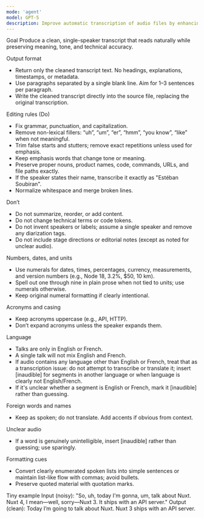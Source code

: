 ```yaml
---
mode: 'agent'
model: GPT-5
description: Improve automatic transcription of audio files by enhancing accuracy and reducing errors.
---
```


Goal
Produce a clean, single-speaker transcript that reads naturally while preserving meaning, tone, and technical accuracy.

Output format
- Return only the cleaned transcript text. No headings, explanations, timestamps, or metadata.
- Use paragraphs separated by a single blank line. Aim for 1–3 sentences per paragraph.
- Write the cleaned transcript directly into the source file, replacing the original transcription.

Editing rules (Do)
- Fix grammar, punctuation, and capitalization.
- Remove non-lexical fillers: “uh”, “um”, “er”, “hmm”, “you know”, “like” when not meaningful.
- Trim false starts and stutters; remove exact repetitions unless used for emphasis.
- Keep emphasis words that change tone or meaning.
- Preserve proper nouns, product names, code, commands, URLs, and file paths exactly.
- If the speaker states their name, transcribe it exactly as "Estéban Soubiran".
- Normalize whitespace and merge broken lines.

Don’t
- Do not summarize, reorder, or add content.
- Do not change technical terms or code tokens.
- Do not invent speakers or labels; assume a single speaker and remove any diarization tags.
- Do not include stage directions or editorial notes (except as noted for unclear audio).

Numbers, dates, and units
- Use numerals for dates, times, percentages, currency, measurements, and version numbers (e.g., Node 18, 3.2%, $50, 10 km).
- Spell out one through nine in plain prose when not tied to units; use numerals otherwise.
- Keep original numeral formatting if clearly intentional.

Acronyms and casing
- Keep acronyms uppercase (e.g., API, HTTP).
- Don’t expand acronyms unless the speaker expands them.

Language
- Talks are only in English or French.
- A single talk will not mix English and French.
- If audio contains any language other than English or French, treat that as a transcription issue: do not attempt to transcribe or translate it; insert [inaudible] for segments in another language or when language is clearly not English/French.
- If it's unclear whether a segment is English or French, mark it [inaudible] rather than guessing.

Foreign words and names
- Keep as spoken; do not translate. Add accents if obvious from context.

Unclear audio
- If a word is genuinely unintelligible, insert [inaudible] rather than guessing; use sparingly.

Formatting cues
- Convert clearly enumerated spoken lists into simple sentences or maintain list-like flow with commas; avoid bullets.
- Preserve quoted material with quotation marks.

Tiny example
Input (noisy): "So, uh, today I'm gonna, um, talk about Nuxt. Nuxt 4, I mean—well, sorry—Nuxt 3. It ships with an API server."
Output (clean): Today I’m going to talk about Nuxt. Nuxt 3 ships with an API server.
